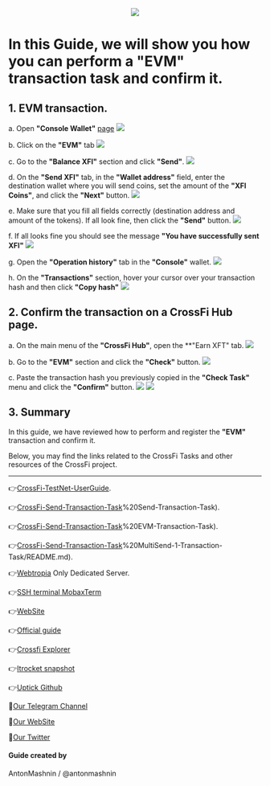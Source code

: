 <p align="center">
 <img src="https://i.postimg.cc/4xV0YcVk/398312834-1264357517679972-6145588202110043290-n.png"/></a>
</p>

# In this Guide, we will show you how you can perform a "EVM" transaction task and confirm it.

## 1. EVM transaction.

a. Open **"Console Wallet"** [page](https://test.xficonsole.com) <img src="https://i.postimg.cc/g029KHcc/1.jpg"/></a>

b. Click on the **"EVM"** tab <img src="https://i.postimg.cc/8cQNwfny/2.jpg"/></a>

c. Go to the **"Balance XFI"** section and click **"Send"**. <img src="https://i.postimg.cc/fL5ffYLs/3.jpg"/></a>

d. On the **"Send XFI"** tab, in the **"Wallet address"** field, enter the destination wallet where you will send coins, set the amount of the **"XFI Coins"**, and click the **"Next"** button. <img src="https://i.postimg.cc/NFFC9QtQ/4.jpg"/></a>

e. Make sure that you fill all fields correctly (destination address and amount of the tokens). If all look fine, then click the **"Send"** button. <img src="https://i.postimg.cc/BbRsYYQf/5.jpg"/></a>

f. If all looks fine you should see the message **"You have successfully sent XFI"** <img src="https://i.postimg.cc/c488sP3Y/6.jpg"/></a>

g. Open the **"Operation history"** tab in the **"Console"** wallet. <img src="https://i.postimg.cc/yNJNPZTR/7.jpg"/></a>

h. On the **"Transactions"** section, hover your cursor over your transaction hash and then click **"Copy hash"** <img src="https://i.postimg.cc/VLLmgtfN/8.jpg"/></a>

## 2. Confirm the transaction on a CrossFi Hub page.

a. On the main menu of the **"CrossFi Hub"**, open the **"Earn XFT" tab. <img src="https://i.postimg.cc/LXJKy3MS/4.jpg"/></a>

b. Go to the **"EVM"** section and click the **"Check"** button. <img src="https://i.postimg.cc/0jw4wh2F/9.jpg"/></a>

c. Paste the transaction hash you previously copied in the **"Check Task"** menu and click the **"Confirm"** button. <img src="https://i.postimg.cc/Yq4F1M7h/10.jpg"/></a> <img src="https://i.postimg.cc/vBnz04DT/9.jpg"/></a>

## 3. Summary 

In this guide, we have reviewed how to perform and register the **"EVM"** transaction and confirm it.

Below, you may find the links related to the CrossFi Tasks and other resources of the CrossFi project.


---
👉[CrossFi-TestNet-UserGuide](https://github.com/CryptoSailors/cryptosailors-guides/tree/main/Testnets/CrossFi-Documentation/CrossFi-TestNet-UserGuide).

👉[CrossFi-Send-Transaction-Task](https://github.com/CryptoSailors/cryptosailors-guides/blob/main/Testnets/CrossFi-Documentation/CrossFi-TestNet-UserGuide/1)%20Send-Transaction-Task).

👉[CrossFi-Send-Transaction-Task](https://github.com/CryptoSailors/cryptosailors-guides/tree/main/Testnets/CrossFi-Documentation/CrossFi-TestNet-UserGuide/2)%20EVM-Transaction-Task).

👉[CrossFi-Send-Transaction-Task](https://github.com/CryptoSailors/cryptosailors-guides/blob/main/Testnets/CrossFi-Documentation/CrossFi-TestNet-UserGuide/3)%20MultiSend-1-Transaction-Task/README.md).

👉[Webtropia](https://bit.ly/45KaUj4) Only Dedicated Server.

👉[SSH terminal MobaxTerm](https://mobaxterm.mobatek.net/download.html)

👉[WebSite](https://crossfi.org/)

👉[Official guide](https://github.com/crossfichain/testnet)

👉[Crossfi Explorer](https://testnet.itrocket.net/crossfi/uptime)

👉[Itrocket snapshot](https://itrocket.net/services/testnet/crossfi/)

👉[Uptick Github](https://github.com/crossfichain)

🔰[Our Telegram Channel](https://t.me/CryptoSailorsAnn)

🔰[Our WebSite](cryptosailors.tech)

🔰[Our Twitter](https://twitter.com/Crypto_Sailors)

#### Guide created by 

AntonMashnin / @antonmashnin
